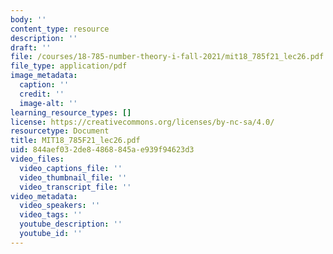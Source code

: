 ```yaml
---
body: ''
content_type: resource
description: ''
draft: ''
file: /courses/18-785-number-theory-i-fall-2021/mit18_785f21_lec26.pdf
file_type: application/pdf
image_metadata:
  caption: ''
  credit: ''
  image-alt: ''
learning_resource_types: []
license: https://creativecommons.org/licenses/by-nc-sa/4.0/
resourcetype: Document
title: MIT18_785F21_lec26.pdf
uid: 844aef03-2de8-4868-845a-e939f94623d3
video_files:
  video_captions_file: ''
  video_thumbnail_file: ''
  video_transcript_file: ''
video_metadata:
  video_speakers: ''
  video_tags: ''
  youtube_description: ''
  youtube_id: ''
---
```

